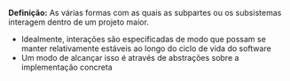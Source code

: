 **Definição:** As várias formas com as quais as subpartes ou os subsistemas interagem dentro de um projeto maior.

- Idealmente, interações são especificadas de modo que possam se manter relativamente estáveis ao longo do ciclo de vida do software
- Um modo de alcançar isso é através de abstrações sobre a implementação concreta
